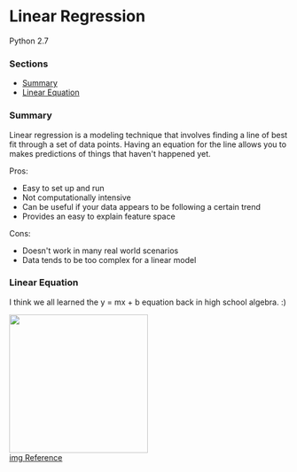 # Linear Regression

Python 2.7

### Sections
 - [Summary](https://github.com/gravity226/Understanding_Data_Science/tree/master/Linear_Regression#summary)
 - [Linear Equation](https://github.com/gravity226/Understanding_Data_Science/tree/master/Linear_Regression#linear-equation)


### Summary
Linear regression is a modeling technique that involves finding a line of best fit through a set of data points.  Having an equation for the line allows you to makes predictions of things that haven't happened yet.  

Pros:
 - Easy to set up and run
 - Not computationally intensive
 - Can be useful if your data appears to be following a certain trend
 - Provides an easy to explain feature space

Cons:
 - Doesn't work in many real world scenarios
 - Data tends to be too complex for a linear model

### Linear Equation
I think we all learned the y = mx + b equation back in high school algebra.  :)

<img src="https://github.com/gravity226/Understanding_Data_Science/blob/master/imgs/ymxb.bmp" height="250"><br />
[img Reference](https://www.tes.com/lessons/Xn3MVjd8CqjH-Q/y-mx-b)














#
